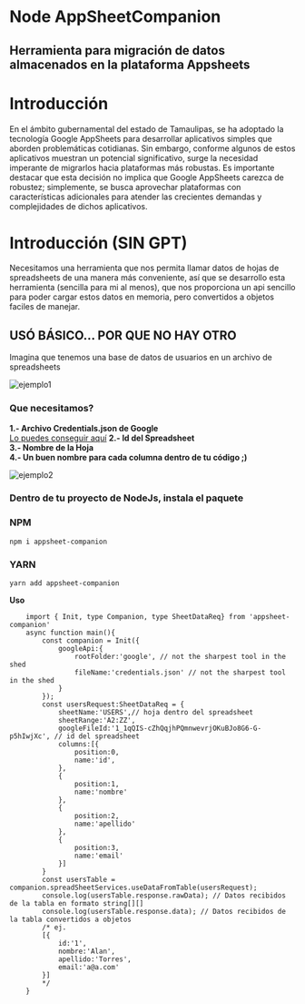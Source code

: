 # Node AppSheetCompanion 

## Herramienta para migración de datos almacenados en la plataforma Appsheets
# Introducción
En el ámbito gubernamental del estado de Tamaulipas, se ha adoptado la tecnología Google AppSheets para desarrollar aplicativos simples que aborden problemáticas cotidianas. Sin embargo, conforme algunos de estos aplicativos muestran un potencial significativo, surge la necesidad imperante de migrarlos hacia plataformas más robustas. Es importante destacar que esta decisión no implica que Google AppSheets carezca de robustez; simplemente, se busca aprovechar plataformas con características adicionales para atender las crecientes demandas y complejidades de dichos aplicativos.
# Introducción (SIN GPT)
Necesitamos una herramienta que nos permita llamar datos de hojas de spreadsheets de una manera
más conveniente, así que se desarrollo esta herramienta (sencilla para mi al menos), que nos proporciona
un api sencillo para poder cargar estos datos en memoria, pero convertidos a objetos faciles de manejar.

## USÓ BÁSICO... POR QUE NO HAY OTRO
Imagina que tenemos una base de datos de usuarios en un archivo de spreadsheets

![ejemplo1](https://drive.usercontent.google.com/download?id=1H-GWpWBcQOTvioUfAq3-W4qtwbEjWgiv&authuser=0, "Ejemplo 1")

### Que necesitamos?
**1.- Archivo Credentials.json de Google**  
[Lo puedes conseguir aquí](https://cloud.google.com/iam/docs/keys-create-delete?hl=es-419)
**2.- Id del Spreadsheet**  
**3.- Nombre de la Hoja**  
**4.- Un buen nombre para cada columna dentro de tu código ;)**  

![ejemplo2](https://drive.usercontent.google.com/download?id=1C7fExBiyISIu1DKcTLJ1G4YFUBZF6iFz&authuser=0, "Ejemplo2")

### Dentro de tu proyecto de NodeJs, instala el paquete

### NPM
 `npm i appsheet-companion`
### YARN
 `yarn add appsheet-companion`

**Uso**
```
    import { Init, type Companion, type SheetDataReq} from 'appsheet-companion'
    async function main(){
        const companion = Init({
            googleApi:{
                rootFolder:'google', // not the sharpest tool in the shed
                fileName:'credentials.json' // not the sharpest tool in the shed
            }
        });
        const usersRequest:SheetDataReq = {
            sheetName:'USERS',// hoja dentro del spreadsheet
            sheetRange:'A2:ZZ',
            googleFileId:'1_1qQIS-cZhQqjhPQmnwevrjOKuBJo8G6-G-p5hIwjXc', // id del spreadsheet
            columns:[{
                position:0,
                name:'id',
            },
            {
                position:1,
                name:'nombre'
            },
            {
                position:2,
                name:'apellido'
            },
            {
                position:3,
                name:'email'
            }]
        }
        const usersTable = companion.spreadSheetServices.useDataFromTable(usersRequest);
        console.log(usersTable.response.rawData); // Datos recibidos de la tabla en formato string[][]
        console.log(usersTable.response.data); // Datos recibidos de la tabla convertidos a objetos
        /* ej. 
        [{
            id:'1',
            nombre:'Alan',
            apellido:'Torres',
            email:'a@a.com'
        }]
        */
    }   

```
